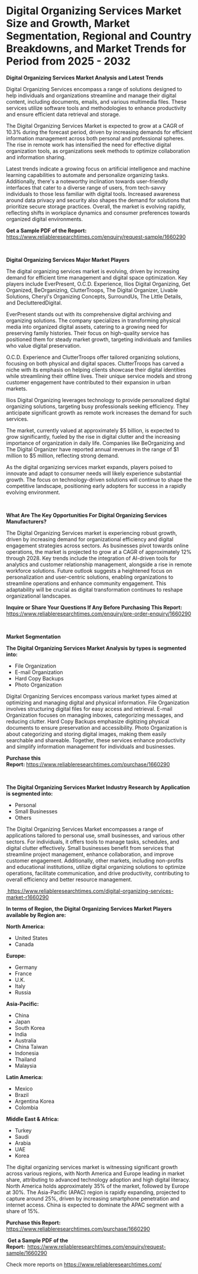 <p><h1>Digital Organizing Services Market Size and Growth, Market Segmentation, Regional and Country Breakdowns, and Market Trends for Period from 2025 -  2032</h1></p><p><strong>Digital Organizing Services Market Analysis and Latest Trends</strong></p>
<p><p>Digital Organizing Services encompass a range of solutions designed to help individuals and organizations streamline and manage their digital content, including documents, emails, and various multimedia files. These services utilize software tools and methodologies to enhance productivity and ensure efficient data retrieval and storage.</p><p>The Digital Organizing Services Market is expected to grow at a CAGR of 10.3% during the forecast period, driven by increasing demands for efficient information management across both personal and professional spheres. The rise in remote work has intensified the need for effective digital organization tools, as organizations seek methods to optimize collaboration and information sharing. </p><p>Latest trends indicate a growing focus on artificial intelligence and machine learning capabilities to automate and personalize organizing tasks. Additionally, there's a noteworthy inclination towards user-friendly interfaces that cater to a diverse range of users, from tech-savvy individuals to those less familiar with digital tools. Increased awareness around data privacy and security also shapes the demand for solutions that prioritize secure storage practices. Overall, the market is evolving rapidly, reflecting shifts in workplace dynamics and consumer preferences towards organized digital environments.</p></p>
<p><strong>Get a Sample PDF of the Report:&nbsp;</strong> <a href="https://www.reliableresearchtimes.com/enquiry/request-sample/1660290?utm_campaign=3227&utm_medium=2&utm_source=Github&utm_content=ia&utm_term=29032025&utm_id=digital-organizing-services">https://www.reliableresearchtimes.com/enquiry/request-sample/1660290</a></p>
<p>&nbsp;</p>
<p><strong>Digital Organizing Services Major Market Players</strong></p>
<p><p>The digital organizing services market is evolving, driven by increasing demand for efficient time management and digital space optimization. Key players include EverPresent, O.C.D. Experience, Ilios Digital Organizing, Get Organized, BeOrganizing, ClutterTroops, The Digital Organizer, Livable Solutions, Cheryl's Organizing Concepts, SurroundUs, The Little Details, and DeclutteredDigital.</p><p>EverPresent stands out with its comprehensive digital archiving and organizing solutions. The company specializes in transforming physical media into organized digital assets, catering to a growing need for preserving family histories. Their focus on high-quality service has positioned them for steady market growth, targeting individuals and families who value digital preservation.</p><p>O.C.D. Experience and ClutterTroops offer tailored organizing solutions, focusing on both physical and digital spaces. ClutterTroops has carved a niche with its emphasis on helping clients showcase their digital identities while streamlining their offline lives. Their unique service models and strong customer engagement have contributed to their expansion in urban markets.</p><p>Ilios Digital Organizing leverages technology to provide personalized digital organizing solutions, targeting busy professionals seeking efficiency. They anticipate significant growth as remote work increases the demand for such services.</p><p>The market, currently valued at approximately $5 billion, is expected to grow significantly, fueled by the rise in digital clutter and the increasing importance of organization in daily life. Companies like BeOrganizing and The Digital Organizer have reported annual revenues in the range of $1 million to $5 million, reflecting strong demand.</p><p>As the digital organizing services market expands, players poised to innovate and adapt to consumer needs will likely experience substantial growth. The focus on technology-driven solutions will continue to shape the competitive landscape, positioning early adopters for success in a rapidly evolving environment.</p></p>
<p>&nbsp;</p>
<p><strong>What Are The Key Opportunities For Digital Organizing Services Manufacturers?</strong></p>
<p><p>The Digital Organizing Services market is experiencing robust growth, driven by increasing demand for organizational efficiency and digital engagement strategies across sectors. As businesses pivot towards online operations, the market is projected to grow at a CAGR of approximately 12% through 2028. Key trends include the integration of AI-driven tools for analytics and customer relationship management, alongside a rise in remote workforce solutions. Future outlook suggests a heightened focus on personalization and user-centric solutions, enabling organizations to streamline operations and enhance community engagement. This adaptability will be crucial as digital transformation continues to reshape organizational landscapes.</p></p>
<p><strong>Inquire or Share Your Questions If Any Before Purchasing This Report:</strong> <a href="https://www.reliableresearchtimes.com/enquiry/pre-order-enquiry/1660290?utm_campaign=3227&utm_medium=2&utm_source=Github&utm_content=ia&utm_term=29032025&utm_id=digital-organizing-services">https://www.reliableresearchtimes.com/enquiry/pre-order-enquiry/1660290</a></p>
<p>&nbsp;</p>
<p><strong>Market Segmentation</strong></p>
<p><strong>The Digital Organizing Services Market Analysis by types is segmented into:</strong></p>
<p><ul><li>File Organization</li><li>E-mail Organization</li><li>Hard Copy Backups</li><li>Photo Organization</li></ul></p>
<p><p>Digital Organizing Services encompass various market types aimed at optimizing and managing digital and physical information. File Organization involves structuring digital files for easy access and retrieval. E-mail Organization focuses on managing inboxes, categorizing messages, and reducing clutter. Hard Copy Backups emphasize digitizing physical documents to ensure preservation and accessibility. Photo Organization is about categorizing and storing digital images, making them easily searchable and shareable. Together, these services enhance productivity and simplify information management for individuals and businesses.</p></p>
<p><strong>Purchase this Report:&nbsp;</strong><a href="https://www.reliableresearchtimes.com/purchase/1660290?utm_campaign=3227&utm_medium=2&utm_source=Github&utm_content=ia&utm_term=29032025&utm_id=digital-organizing-services">https://www.reliableresearchtimes.com/purchase/1660290</a></p>
<p>&nbsp;</p>
<p><strong>The Digital Organizing Services Market Industry Research by Application is segmented into:</strong></p>
<p><ul><li>Personal</li><li>Small Businesses</li><li>Others</li></ul></p>
<p><p>The Digital Organizing Services Market encompasses a range of applications tailored to personal use, small businesses, and various other sectors. For individuals, it offers tools to manage tasks, schedules, and digital clutter effectively. Small businesses benefit from services that streamline project management, enhance collaboration, and improve customer engagement. Additionally, other markets, including non-profits and educational institutions, utilize digital organizing solutions to optimize operations, facilitate communication, and drive productivity, contributing to overall efficiency and better resource management.</p></p>
<p><a href="https://www.reliableresearchtimes.com/digital-organizing-services-market-r1660290?utm_campaign=3227&utm_medium=2&utm_source=Github&utm_content=ia&utm_term=29032025&utm_id=digital-organizing-services">&nbsp;https://www.reliableresearchtimes.com/digital-organizing-services-market-r1660290</a></p>
<p><strong>In terms of Region, the Digital Organizing Services Market Players available by Region are:</strong></p>
<p>
    <p> <strong> North America: </strong>
        <ul>
            <li>United States</li>
            <li>Canada</li>
        </ul>
        </p> 
    <p> <strong> Europe: </strong>
        <ul>
            <li>Germany</li>
            <li>France</li>
            <li>U.K.</li>
            <li>Italy</li>
            <li>Russia</li>
        </ul>
        </p> 
    <p> <strong> Asia-Pacific: </strong>
        <ul>
            <li>China</li>
            <li>Japan</li>
            <li>South Korea</li>
            <li>India</li>
            <li>Australia</li>
            <li>China Taiwan</li>
            <li>Indonesia</li>
            <li>Thailand</li>
            <li>Malaysia</li>
        </ul>
        </p> 
    <p> <strong> Latin America: </strong>
        <ul>
            <li>Mexico</li>
            <li>Brazil</li>
            <li>Argentina Korea</li>
            <li>Colombia</li>
        </ul>
        </p> 
    <p> <strong> Middle East & Africa: </strong>
        <ul>
            <li>Turkey</li>
            <li>Saudi</li>
            <li>Arabia</li>
            <li>UAE</li>
            <li>Korea</li>
        </ul>
    </p>
    </p>
<p><p>The digital organizing services market is witnessing significant growth across various regions, with North America and Europe leading in market share, attributing to advanced technology adoption and high digital literacy. North America holds approximately 35% of the market, followed by Europe at 30%. The Asia-Pacific (APAC) region is rapidly expanding, projected to capture around 25%, driven by increasing smartphone penetration and internet access. China is expected to dominate the APAC segment with a share of 15%.</p></p>
<p><strong>Purchase this Report: </strong><a href="https://www.reliableresearchtimes.com/purchase/1660290?utm_campaign=3227&utm_medium=2&utm_source=Github&utm_content=ia&utm_term=29032025&utm_id=digital-organizing-services">https://www.reliableresearchtimes.com/purchase/1660290</a></p>
<p>&nbsp;<strong>Get a Sample PDF of the Report:&nbsp;&nbsp;</strong><a href="https://www.reliableresearchtimes.com/enquiry/request-sample/1660290?utm_campaign=3227&utm_medium=2&utm_source=Github&utm_content=ia&utm_term=29032025&utm_id=digital-organizing-services">https://www.reliableresearchtimes.com/enquiry/request-sample/1660290</a></p>
<p><strong></strong></p>
<p>Check more reports on <a href="https://www.reliableresearchtimes.com/?utm_campaign=3227&utm_medium=2&utm_source=Github&utm_content=ia&utm_term=29032025&utm_id=digital-organizing-services">https://www.reliableresearchtimes.com/</a></p>